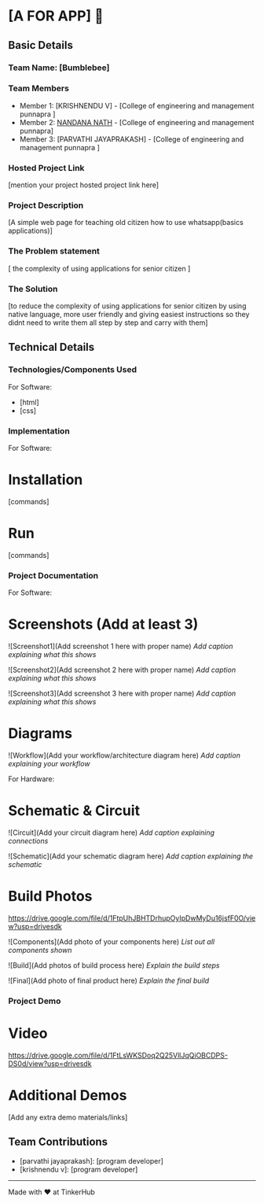 # [A FOR APP] 🎯


## Basic Details
### Team Name: [Bumblebee]


### Team Members
- Member 1: [KRISHNENDU V] - [College of engineering and management punnapra ]
- Member 2: [NANDANA NATH] - [College of engineering and management punnapra]
- Member 3: [PARVATHI JAYAPRAKASH] - [College of engineering and management punnapra ]

### Hosted Project Link
[mention your project hosted project link here]

### Project Description
[A simple web page for teaching old citizen how to use whatsapp(basics applications)]

### The Problem statement
[ the complexity of using applications for senior citizen  ]

### The Solution
[to reduce the complexity of using applications for senior citizen by using native language, more user friendly and giving easiest instructions so they didnt need to write them all step by step and carry with them] 

## Technical Details
### Technologies/Components Used
For Software:
- [html]
- [css]



### Implementation
For Software:
# Installation
[commands]

# Run
[commands]

### Project Documentation
For Software:

# Screenshots (Add at least 3)
![Screenshot1](Add screenshot 1 here with proper name)
*Add caption explaining what this shows*

![Screenshot2](Add screenshot 2 here with proper name)
*Add caption explaining what this shows*

![Screenshot3](Add screenshot 3 here with proper name)
*Add caption explaining what this shows*

# Diagrams
![Workflow](Add your workflow/architecture diagram here)
*Add caption explaining your workflow*

For Hardware:

# Schematic & Circuit
![Circuit](Add your circuit diagram here)
*Add caption explaining connections*

![Schematic](Add your schematic diagram here)
*Add caption explaining the schematic*

# Build Photos
https://drive.google.com/file/d/1FtpUhJBHTDrhupOyIpDwMyDu16jsfF0O/view?usp=drivesdk


![Components](Add photo of your components here)
*List out all components shown*

![Build](Add photos of build process here)
*Explain the build steps*

![Final](Add photo of final product here)
*Explain the final build*

### Project Demo
# Video
https://drive.google.com/file/d/1FtLsWKSDoq2Q25VllJqQiOBCDPS-DS0d/view?usp=drivesdk


# Additional Demos
[Add any extra demo materials/links]

## Team Contributions
 [nandana nath]: [idea]
- [parvathi jayaprakash]: [program developer]
- [krishnendu v]: [program developer]


---
Made with ❤️ at TinkerHub
